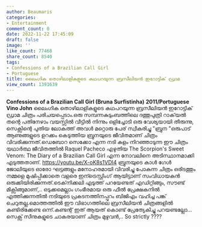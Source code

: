 ```yaml
---
author: Beaumaris
categories:
- Entertainment
comment_count: 0
date: 2022-11-22 17:45:09
draft: false
image: ''
like_count: 77468
share_count: 8540
tags:
- Confessions of a Brazilian Call Girl
- Portuguese
title: ലൈംഗിക തൊഴിലാളികളുടെ കഥപറയുന്ന ബ്രസീലിയൻ ഇറോട്ടിക് ഡ്രാമ
view_count: 1391639
---
```


**Confessions of a Brazilian Call Girl (Bruna Surfistinha)** **2011/Portuguese** **Vino John** ലൈംഗിക തൊഴിലാളികളുടെ കഥപറയുന്ന ബ്രസീലിയൻ ഇറോട്ടിക് ഡ്രാമ ചിത്രം പരിചയപ്പെടാം.ഒരു സമ്പന്നകുടുംബത്തിലെ ദത്തുപുത്രി റാക്‌യൽ തന്റെ പതിനേഴാം വയസ്സിൽ വീട്ടിൽ നിന്നും ഒളിച്ചോടി ഒരു വേശ്യയായി തീരുന്നു, സെക്സിന്റെ പുതിയ ലോകത്ത് അവൾ മറ്റൊരു പേര് സ്വീകരിച്ചു "ബ്രുന "ഒരുപാട് ആണുങ്ങളുടെ ഉറക്കം കെടുത്തിയ ബ്രുനയുടെ ജീവിതമാണ് ചിത്രം വിവരിക്കുന്നത്.ഡെബോറ സെക്കോ എന്ന നടി കളം നിറഞ്ഞാടുന്ന ഈ ചിത്രം യഥാർത്ഥ ജീവിതത്തിൽ Raquel Pacheco എഴുതിയ The Scorpion's Sweet Venom: The Diary of a Brazilian Call Girl എന്ന നോവലിനെ അടിസ്ഥാനമാക്കി എടുത്തതാണ്. https://youtu.be/X-oK8s1VDI4 ബ്രുനയുടെ കാൾ ഗേൾ ജോലിയുടെ ഓരോ ഘട്ടങ്ങളും മനോഹരമായി വിവരിച്ചു പോകുന്ന ചിത്രം ഒരിടത്തും നമ്മളെ മുഷിപ്പിക്കാതെ വളരെ ഇന്ട്രെസ്റ്റിംഗ് ആയിട്ടാണ് സംവിധായകൻ ഒരുക്കിയിരിക്കുന്നത്.ടെക്‌നിക്കലി എടുത്ത് പറയേണ്ടത് എഡിറ്റിങ്ങും, സൗണ്ട് മിക്സിങ്ങുമാണ്,.. ഒടുക്കമെല്ലാം ഗംഭീരമായ ഒരു ഫീൽ പ്രേക്ഷകനിൽ എത്തിക്കുന്നതിൽ നടിയുടെ പ്രകടനത്തിനപ്പുറം ബിജിഎം വഹിച്ച പങ്ക് ചെറുതല്ല.മൊത്തത്തിൽ ഈ വിഭാഗത്തിലെ ബ്രസീലിയൻ ചിത്രങ്ങളിൽ കണ്ടിരിക്കേണ്ട ഒന്ന്.കണ്ടന്റ് ഇത് ആയത് കൊണ്ട് പ്രേത്യേകിച്ചു പറയണ്ടല്ലോ... സെക്സ് സീനുകളുടെ ചാകരയാണ് ചിത്രം മുഴുവൻ,.. So strictly ???? &nbsp;